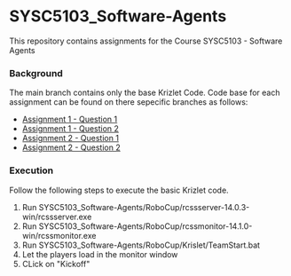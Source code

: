 # SYSC5103_Software-Agents
This repository contains assignments for the Course SYSC5103 -  Software Agents 


### Background
The main branch contains only the base Krizlet Code.
Code base for each assignment can be found on there sepecific branches as follows:
 * [Assignment 1 - Question 1](https://github.com/AbdulMutakabbir/SYSC5103_Software-Agents/tree/assignment_1_q1)
 * [Assignment 1 - Question 2](https://github.com/AbdulMutakabbir/SYSC5103_Software-Agents/tree/assignment_1_q2)
 * [Assignment 2 - Question 1](https://github.com/AbdulMutakabbir/SYSC5103_Software-Agents/tree/assignment_2_q1)
 * [Assignment 2 - Question 2](https://github.com/AbdulMutakabbir/SYSC5103_Software-Agents/tree/assignment_2_q2)


### Execution 
Follow the following steps to execute the basic Krizlet code.
 1. Run SYSC5103_Software-Agents/RoboCup/rcssserver-14.0.3-win/rcssserver.exe 
 2. Run SYSC5103_Software-Agents/RoboCup/rcssmonitor-14.1.0-win/rcssmonitor.exe
 3. Run SYSC5103_Software-Agents/RoboCup/Krislet/TeamStart.bat
 4. Let the players load in the monitor window
 5. CLick on "Kickoff"
